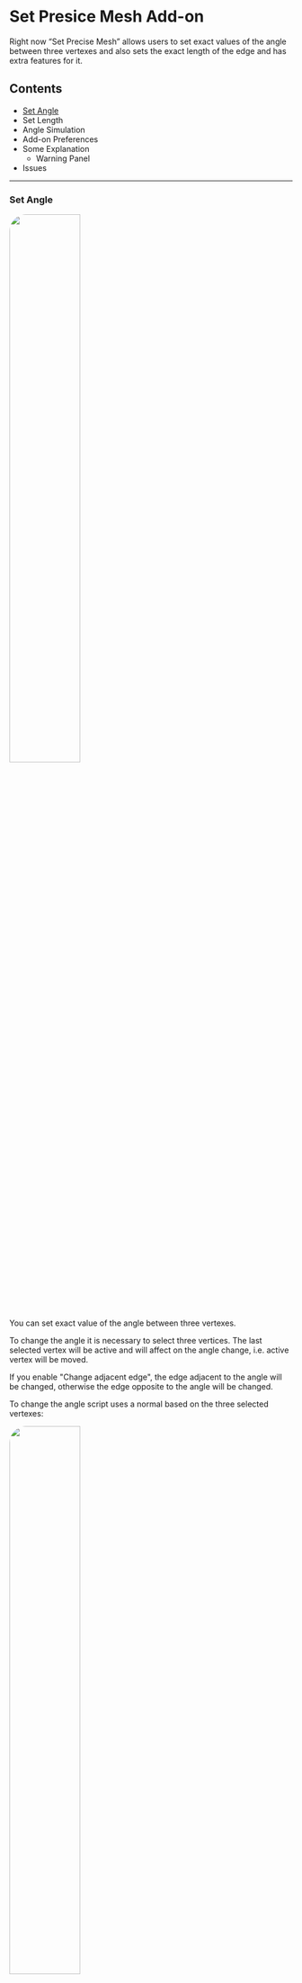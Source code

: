 # Set Presice Mesh Add-on

Right now “Set Precise Mesh” allows users to set exact values of the angle between three vertexes and also sets the exact length of the edge and has extra features for it.

## Contents

* <a href="#set_angle">Set Angle</a>
* Set Length
* Angle Simulation
* Add-on Preferences
* Some Explanation
    * Warning Panel
* Issues

---
### <a name="set_angle">Set Angle</a>
<a href="https://drive.google.com/file/d/138wmaauvSyV0Aqim1AJA02god0OnEpcg/preview" target="_self">
<img src="https://i.imgur.com/XBiNgOg.png" width=50% height=50% alt"Angle" style="border-radius: 30px">
</a>

You can set exact value of the angle between three vertexes. 

To change the angle it is necessary to select three vertices. The last selected vertex will be active and will affect on the angle change, i.e. active vertex will be moved.

If you enable "Change adjacent edge", the edge adjacent to the angle will be changed, otherwise the edge opposite to the angle will be changed.

To change the angle script uses a normal based on the three selected vertexes:

<a href="https://drive.google.com/file/d/12S0BaN1r0MQ7mr4cg9kqPSZKhFecueHD/preview" target="_self">
<img src="https://i.imgur.com/TQXxCan.png" width=50% height=50% alt"Angle" style="border-radius: 30px">
</a>

---
### Set Length
<a href="https://drive.google.com/file/d/1NndKw_OcC51AqroSHMey70PDRMuPhotp/preview" target="_self">
<img src="https://i.imgur.com/Wovj1ub.png" width=50% height=50% alt"Angle" style="border-radius: 30px">
</a>

To change the length of the edge it is necessary to select two verteces. The last selected vertex (active vertex) will change its length, i.e. last selected vertex will be moved.

If you enable "Change two directions" the length will change based on the two selected vertexes i.e. two selceted vertexes will be moved.

---
### Angle Simulation

---
### Add-on Preferences

---
### Some Explanation
> #### Warning Panel
>
> https://www.canva.com/design/DAD7-RCbGng/view
>
> https://www.canva.com/design/DAD7-f0Kyt0/view
>
---
### Issues
